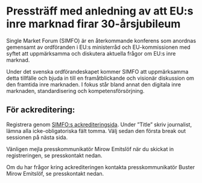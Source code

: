 # Pressträff med anledning av att EU:s inre marknad firar 30-årsjubileum

Single Market Forum (SIMFO) är en återkommande konferens som anordnas gemensamt av ordföranden i EU:s ministerråd och EU-kommissionen med syftet att uppmärksamma och diskutera aktuella frågor om EU:s inre marknad.

Under det svenska ordförandeskapet kommer SIMFO att uppmärksamma detta tillfälle och bjuda in till en framåtblickande och visionär diskussion om den framtida inre marknaden. I fokus står bland annat den digitala inre marknaden, standardisering och kompetensförsörjning.

## För ackreditering:

Registrera genom [SIMFO:s ackrediteringsida](https://simfo-30anniversary.wmhproject.events/). Under ”Title” skriv journalist, lämna alla icke-obligatoriska fält tomma. Välj sedan den första break out sessionen på nästa sida.

Vänligen mejla presskommunikatör Mirow Emitslöf när du skickat in registreringen, se presskontakt nedan.

Om du har frågor kring ackrediteringen kontakta presskommunikatör Buster Mirow Emitslöf, se presskontakt nedan.
